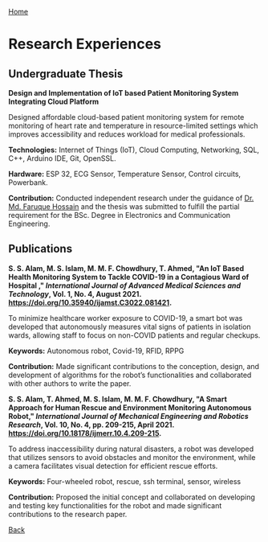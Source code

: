 [Home](https://mustahsinfarhan.github.io/) 

# Research Experiences
## Undergraduate Thesis
**Design and Implementation of IoT based Patient Monitoring System Integrating Cloud Platform**

Designed affordable cloud-based patient monitoring system for remote monitoring of heart rate and temperature in resource-limited settings which improves accessibility and reduces workload for medical professionals. 

**Technologies:** Internet of Things (IoT), Cloud Computing, Networking, SQL, C++, Arduino IDE, Git, OpenSSL. 

**Hardware:** ESP 32, ECG Sensor, Temperature Sensor, Control circuits, Powerbank.

**Contribution:** Conducted independent research under the guidance of [Dr. Md. Faruque Hossain](https://www.kuet.ac.bd/ece/fhossain/) and the thesis was submitted to fulfill the partial requirement for the BSc. Degree in Electronics and Communication Engineering.



## Publications
**S. S. Alam, M. S. Islam, M. M. F. Chowdhury, T. Ahmed, "An IoT Based Health Monitoring System to Tackle COVID-19 in a Contagious Ward of Hospital ," _International Journal of Advanced Medical Sciences and Technology_, Vol. 1, No. 4, August 2021. https://doi.org/10.35940/ijamst.C3022.081421.**

To minimize healthcare worker exposure to COVID-19, a smart bot was developed that autonomously measures vital signs of patients in isolation wards, allowing staff to focus on non-COVID patients and regular checkups. 

**Keywords:** Autonomous robot, Covid-19, RFID, RPPG

**Contribution:** Made significant contributions to the conception, design, and development of algorithms for the robot’s functionalities and collaborated with other authors to write the paper.

**S. S. Alam, T. Ahmed, M. S. Islam, M. M. F. Chowdhury, "A Smart Approach for Human Rescue and Environment Monitoring Autonomous Robot," _International Journal of Mechanical Engineering and Robotics Research_, Vol. 10, No. 4, pp. 209-215, April 2021. https://doi.org/10.18178/ijmerr.10.4.209-215.**

To address inaccessibility during natural disasters, a robot was developed that utilizes sensors to avoid obstacles and monitor the environment, while a camera facilitates visual detection for efficient rescue efforts.

**Keywords:** Four-wheeled robot, rescue, ssh terminal, sensor, wireless

**Contribution:** Proposed the initial concept and collaborated on developing and testing key functionalities for the robot and made significant contributions to the research paper.



[Back](https://mustahsinfarhan.github.io/) 
